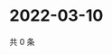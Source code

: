 # 2022-03-10

共 0 条

<!-- BEGIN WEIBO -->
<!-- 最后更新时间 Thu Mar 10 2022 09:05:37 GMT+0800 (China Standard Time) -->

<!-- END WEIBO -->
